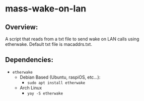 # mass-wake-on-lan
## Overview:
A script that reads from a txt file to send wake on LAN calls using etherwake.
Default txt file is macaddrs.txt.

## Dependencies:
- `etherwake` 
    - Debian Based (Ubuntu, raspiOS, etc...):
        - `sudo apt install etherwake`
    - Arch Linux
        - `yay -S etherwake`
